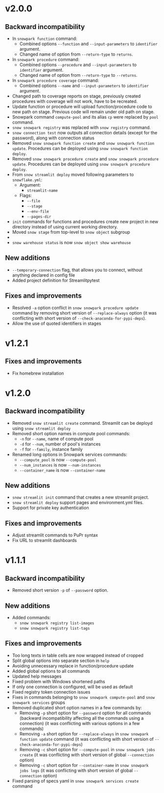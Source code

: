 # v2.0.0

## Backward incompatibility
* In `snowpark function` command:
  * Combined options `--function` and `--input-parameters` to `identifier` argument.
  * Changed name of option from `--return-type` to `returns`.
* In `snowpark procedure` command:
  * Combined options `--procedure` and `--input-parameters` to `identifier` argument.
  * Changed name of option from `--return-type` to `--returns`.
* In `snowpark procedure coverage` command:
  * Combined options `--name` and `--input-parameters` to `identifier` argument.
* Changed path to coverage reports on stage, previously created procedures with coverage will not work, have to be recreated.
* Update function or procedure will upload function/procedure code to new path on stage. Previous code will remain under old path on stage.
* Snowpark command `compute-pool` and its alias `cp` were replaced by `pool` command.
* `snow snowpark registry` was replaced with `snow registry` command.
* `snow connection test` now outputs all connection details (except for the password), along with connection status
* Removed `snow snowpark function create` and `snow snowpark function update`. Procedures can be deployed using `snow snowpark function deploy`.
* Removed `snow snowpark procedure create` and `snow snowpark procedure update`. Procedures can be deployed using `snow snowpark procedure deploy`.
* From `snow streamlit deploy` moved following parameters to `snowflake.yml`:
  * Argument:
    * `streamlit-name`
  * Flags:
    * `--file`
    * `--stage`
    * `--env-file`
    * `--pages-dir`
* `init` commands for functions and procedures create new project in new directory instead of using current working directory.
* Moved `snow stage` from top-level to `snow object` subgroup
* 
* `snow warehouse status` is now `snow object show warehouse`


## New additions
* `--temporary-connection` flag, that allows you to connect, without anything declared in config file
* Added project definition for Streamlitpytest

## Fixes and improvements
* Resolved `-a` option conflict in `snow snowpark procedure update` command by removing short version of `--replace-always` option (it was conflicting with short version of `--check-anaconda-for-pypi-deps`).
* Allow the use of quoted identifiers in stages


# v1.2.1
## Fixes and improvements
* Fix homebrew installation


# v1.2.0

## Backward incompatibility
* Removed `snow streamlit create` command. Streamlit can be deployd using `snow streamlit deploy`
* Removed short option names in compute pool commands:
  * `-n` for `--name`, name of compute pool
  * `-d` for `--num`, number of pool's instances
  * `-f` for `--family`, instance family
* Renamed long options in Snowpark services commands:
  * `--compute_pool` is now `--compute-pool`
  * `--num_instances` is now `--num-instances`
  * `--container_name` is now `--container-name`

## New additions
* `snow streamlit init` command that creates a new streamlit project.
* `snow streamlit deploy` support pages and environment.yml files.
* Support for private key authentication

## Fixes and improvements
* Adjust streamlit commands to PuPr syntax
* Fix URL to streamlit dashboards


# v1.1.1

## Backward incompatibility
* Removed short version `-p` of `--password` option.

## New additions
* Added commands:
  * `snow snowpark registry list-images`
  * `snow snowpark registry list-tags`

## Fixes and improvements
* Too long texts in table cells are now wrapped instead of cropped
* Split global options into separate section in `help`
* Avoiding unnecessary replace in function/procedure update
* Added global options to all commands
* Updated help messages
* Fixed problem with Windows shortened paths
* If only one connection is configured, will be used as default
* Fixed registry token connection issues
* Fixes in commands belonging to `snow snowpark compute-pool` and `snow snowpark services` groups
* Removed duplicated short option names in a few commands by:
  * Removing `-p` short option for `--password` option for all commands (backward incompatibility affecting all the commands using a connection) (it was conflicting with various options in a few commands)
  * Removing `-a` short option for `--replace-always` in `snow snowpark function update` command (it was conflicting with short version of `--check-anaconda-for-pypi-deps`)
  * Removing `-c` short option for `--compute-pool` in `snow snowpark jobs create` (it was conflicting with short version of global `--connection` option)
  * Removing `-c` short option for `--container-name` in `snow snowpark jobs logs` (it was conflicting with short version of global `--connection` option)
* Fixed parsing of specs yaml in `snow snowpark services create` command
